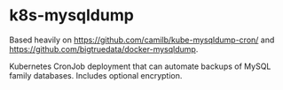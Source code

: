 # k8s-mysqldump
Based heavily on https://github.com/camilb/kube-mysqldump-cron/ and https://github.com/bigtruedata/docker-mysqldump.

Kubernetes CronJob deployment that can automate backups of MySQL family databases.
Includes optional encryption.
